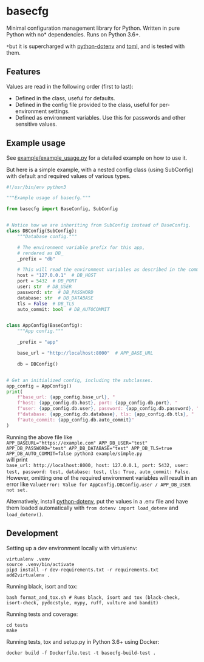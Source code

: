 # basecfg
Minimal configuration management library for Python. Written in pure Python with no* dependencies. Runs on Python 3.6+.

`*`but it is supercharged with [python-dotenv](https://pypi.org/project/python-dotenv/) and [toml](https://pypi.org/project/toml/), and is tested with them.

## Features

Values are read in the following order (first to last):
- Defined in the class, useful for defaults.
- Defined in the config file provided to the class, useful for per-environment settings.
- Defined as environment variables. Use this for passwords and other sensitive values.

## Example usage
See [example/example_usage.py](example/example_usage.py) for a detailed example on how to use it.

But here is a simple example, with a nested config class (using SubConfig) with default and required values of various types.
```python
#!/usr/bin/env python3

"""Example usage of basecfg."""

from basecfg import BaseConfig, SubConfig


# Notice how we are inheriting from SubConfig instead of BaseConfig.
class DBConfig(SubConfig):
    """Database config."""

    # The environment variable prefix for this app,
    # rendered as DB_
    _prefix = "db"

    # This will read the environment variables as described in the comments below.
    host = "127.0.0.1"  # DB_HOST
    port = 5432  # DB_PORT
    user: str  # DB_USER
    password: str  # DB_PASSWORD
    database: str  # DB_DATABASE
    tls = False  # DB_TLS
    auto_commit: bool  # DB_AUTOCOMMIT


class AppConfig(BaseConfig):
    """App config."""

    _prefix = "app"

    base_url = "http://localhost:8000"  # APP_BASE_URL

    db = DBConfig()


# Get an initialized config, including the subclasses.
app_config = AppConfig()
print(
    f"base_url: {app_config.base_url}, "
    f"host: {app_config.db.host}, port: {app_config.db.port}, "
    f"user: {app_config.db.user}, password: {app_config.db.password}, "
    f"database: {app_config.db.database}, tls: {app_config.db.tls}, "
    f"auto_commit: {app_config.db.auto_commit}"
)
```

Running the above file like  
 `APP_BASEURL="https://example.com" APP_DB_USER="test" APP_DB_PASSWORD="test" APP_DB_DATABASE="test" APP_DB_TLS=true APP_DB_AUTO_COMMIT=false python3 example/simple.py`  
will print  
`base_url: http://localhost:8000, host: 127.0.0.1, port: 5432, user: test, password: test, database: test, tls: True, auto_commit: False`.  
However, omitting one of the required environment variables will result in an error like `ValueError: Value for AppConfig.DBConfig.user / APP_DB_USER not set.`

Alternatively, install [python-dotenv](https://pypi.org/project/python-dotenv/), put the values in a .env file and have them loaded automatically with `from dotenv import load_dotenv` and `load_dotenv()`.

## Development
Setting up a dev environment locally with virtualenv:
```
virtualenv .venv
source .venv/bin/activate
pip3 install -r dev-requirements.txt -r requirements.txt
add2virtualenv .
```

Running black, isort and tox:
```
bash format_and_tox.sh # Runs black, isort and tox (black-check, isort-check, pydocstyle, mypy, ruff, vulture and bandit)
```

Running tests and coverage:
```
cd tests
make
```

Running tests, tox and setup.py in Python 3.6+ using Docker:
```
docker build -f Dockerfile.test -t basecfg-build-test .
```